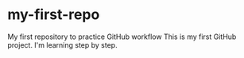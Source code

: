 # my-first-repo
My first repository to practice GitHub workflow
This is my first GitHub project. I'm learning step by step.

